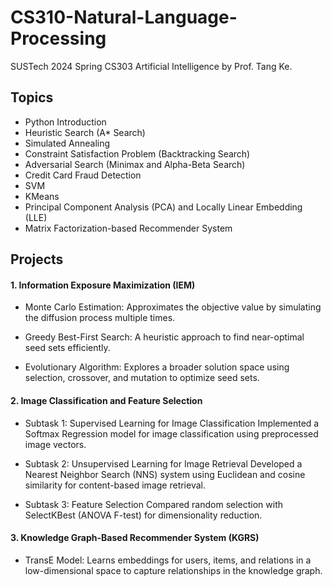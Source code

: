 # CS310-Natural-Language-Processing

SUSTech 2024 Spring CS303 Artificial Intelligence by Prof. Tang Ke.

## Topics

- Python Introduction
- Heuristic Search (A\* Search)
- Simulated Annealing
- Constraint Satisfaction Problem (Backtracking Search)
- Adversarial Search (Minimax and Alpha-Beta Search)
- Credit Card Fraud Detection
- SVM
- KMeans
- Principal Component Analysis (PCA) and Locally Linear Embedding (LLE)
- Matrix Factorization-based Recommender System

## Projects

#### 1. Information Exposure Maximization (IEM)

- Monte Carlo Estimation: Approximates the objective value by simulating the diffusion process multiple times.

- Greedy Best-First Search: A heuristic approach to find near-optimal seed sets efficiently.

- Evolutionary Algorithm: Explores a broader solution space using selection, crossover, and mutation to optimize seed sets.

#### 2. Image Classification and Feature Selection

- Subtask 1: Supervised Learning for Image Classification
  Implemented a Softmax Regression model for image classification using preprocessed image vectors.

- Subtask 2: Unsupervised Learning for Image Retrieval
  Developed a Nearest Neighbor Search (NNS) system using Euclidean and cosine similarity for content-based image retrieval.

- Subtask 3: Feature Selection
  Compared random selection with SelectKBest (ANOVA F-test) for dimensionality reduction.

#### 3. Knowledge Graph-Based Recommender System (KGRS)

- TransE Model: Learns embeddings for users, items, and relations in a low-dimensional space to capture relationships in the knowledge graph.
